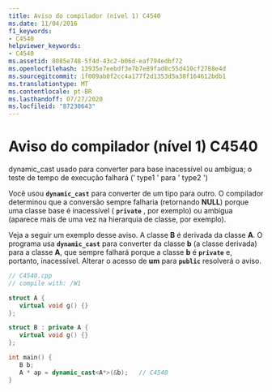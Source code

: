 ```yaml
---
title: Aviso do compilador (nível 1) C4540
ms.date: 11/04/2016
f1_keywords:
- C4540
helpviewer_keywords:
- C4540
ms.assetid: 8085e748-5f4d-43c2-b06d-eaf794edbf72
ms.openlocfilehash: 13935e7eebdf3e7b7e89fad8c55d410cf2788e4d
ms.sourcegitcommit: 1f009ab0f2cc4a177f2d1353d5a38f164612bdb1
ms.translationtype: MT
ms.contentlocale: pt-BR
ms.lasthandoff: 07/27/2020
ms.locfileid: "87230643"
---
```

# <a name="compiler-warning-level-1-c4540"></a>Aviso do compilador (nível 1) C4540

dynamic_cast usado para converter para base inacessível ou ambígua; o teste de tempo de execução falhará (' type1 ' para ' type2 ')

Você usou **`dynamic_cast`** para converter de um tipo para outro. O compilador determinou que a conversão sempre falharia (retornando **NULL**) porque uma classe base é inacessível ( **`private`** , por exemplo) ou ambígua (aparece mais de uma vez na hierarquia de classe, por exemplo).

Veja a seguir um exemplo desse aviso. A classe **B** é derivada da classe **A**. O programa usa **`dynamic_cast`** para converter da classe **b** (a classe derivada) para a classe **A**, que sempre falhará porque a classe **b** é **`private`** e, portanto, inacessível. Alterar o acesso de **um** para **`public`** resolverá o aviso.

```cpp
// C4540.cpp
// compile with: /W1

struct A {
   virtual void g() {}
};

struct B : private A {
   virtual void g() {}
};

int main() {
   B b;
   A * ap = dynamic_cast<A*>(&b);   // C4540
}
```

